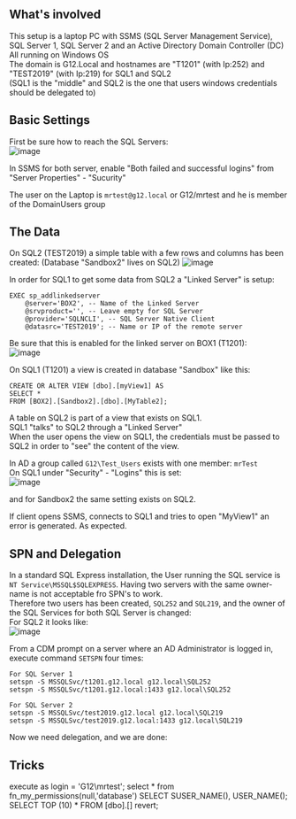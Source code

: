 ## What's involved ##
This setup is a laptop PC with SSMS (SQL Server Management Service), SQL Server 1, SQL Server 2 and an Active Directory Domain Controller (DC)  
All running on Windows OS  
The domain is G12.Local and hostnames are "T1201" (with Ip:252) and "TEST2019" (with Ip:219) for SQL1 and SQL2  
(SQL1 is the "middle" and SQL2 is the one that users windows credentials should be delegated to)
## Basic Settings ##
First be sure how to reach the SQL Servers:  
![image](https://github.com/ThorkilG12/Misc/assets/12120277/b23544ca-e583-42cf-a6cd-f90f09a104eb)

In SSMS for both server, enable "Both failed and successful logins" from "Server Properties" - "Sucurity"

The user on the Laptop is `mrtest@g12.local` or G12/mrtest and he is member of the DomainUsers group

## The Data ##

On SQL2 (TEST2019) a simple table with a few rows and columns has been created: (Database "Sandbox2" lives on SQL2) 
![image](https://github.com/ThorkilG12/Misc/assets/12120277/f61d348d-d10d-4432-94a7-7cea9086820b)

In order for SQL1 to get some data from SQL2 a "Linked Server" is setup:
```
EXEC sp_addlinkedserver
    @server='BOX2', -- Name of the Linked Server
    @srvproduct='', -- Leave empty for SQL Server
    @provider='SQLNCLI', -- SQL Server Native Client
    @datasrc='TEST2019'; -- Name or IP of the remote server
```
Be sure that this is enabled for the linked server on BOX1 (T1201):  
![image](https://github.com/ThorkilG12/Misc/assets/12120277/9da9c38d-c292-4a4b-bbde-bb727f77bb51)

On SQL1 (T1201) a view is created in database "Sandbox" like this:  
```
CREATE OR ALTER VIEW [dbo].[myView1] AS
SELECT *
FROM [BOX2].[Sandbox2].[dbo].[MyTable2];
```
A table on SQL2 is part of a view that exists on SQL1.  
SQL1 "talks" to SQL2 through a "Linked Server"  
When the user opens the view on SQL1, the credentials must be passed to SQL2 in order to "see" the content of the view.

In AD a group called `G12\Test_Users` exists with one member: `mrTest`  
On SQL1 under "Security" - "Logins" this is set:  
![image](https://github.com/ThorkilG12/Misc/assets/12120277/fc55418b-132b-45d2-b0c6-a5fb75e51c67)

and for Sandbox2 the same setting exists on SQL2.

If client opens SSMS, connects to SQL1 and tries to open "MyView1" an error is generated. As expected.

## SPN and Delegation ##

In a standard SQL Express installation, the User running the SQL service is `NT Service\MSSQL$SQLEXPRESS`. Having two servers with the same owner-name is not acceptable fro SPN's to work.  
Therefore two users has been created, `SQL252` and `SQL219`, and the owner of the SQL Services for both SQL Server is changed:  
For SQL2 it looks like:  
![image](https://github.com/ThorkilG12/Misc/assets/12120277/db65d432-8cc8-4180-a3d1-b9c33760e97c)

From a CDM prompt on a server where an AD Administrator is logged in, execute command `SETSPN` four times:  
```
For SQL Server 1
setspn -S MSSQLSvc/t1201.g12.local g12.local\SQL252
setspn -S MSSQLSvc/t1201.g12.local:1433 g12.local\SQL252
```
```
For SQL Server 2
setspn -S MSSQLSvc/test2019.g12.local g12.local\SQL219
setspn -S MSSQLSvc/test2019.g12.local:1433 g12.local\SQL219
```

Now we need delegation, and we are done:


## Tricks ##
execute as login = 'G12\mrtest';
select * from fn_my_permissions(null,'database')
SELECT SUSER_NAME(), USER_NAME();
SELECT TOP (10) * FROM [dbo].[<some object>]
revert;
